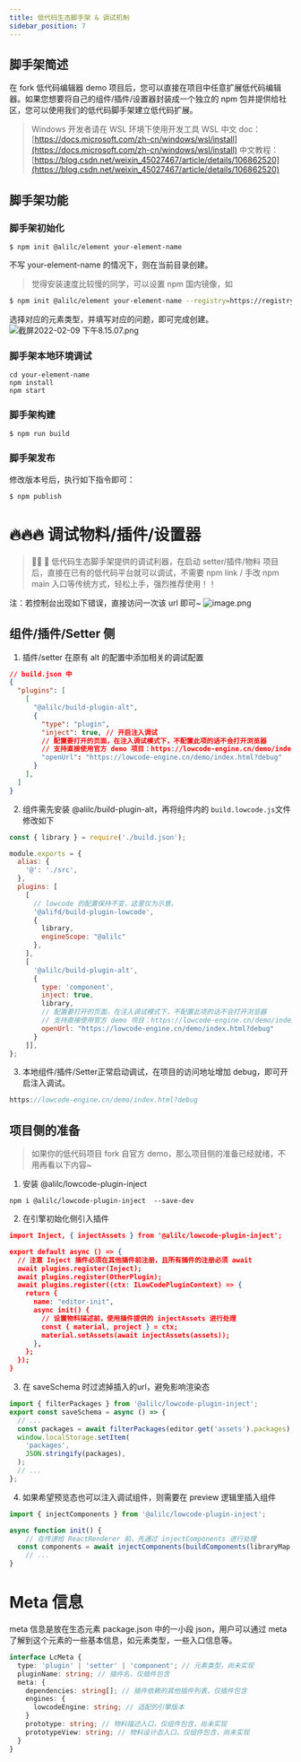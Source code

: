 ```yaml
---
title: 低代码生态脚手架 & 调试机制
sidebar_position: 7
---
```

## 脚手架简述

在 fork 低代码编辑器 demo 项目后，您可以直接在项目中任意扩展低代码编辑器。如果您想要将自己的组件/插件/设置器封装成一个独立的 npm 包并提供给社区，您可以使用我们的低代码脚手架建立低代码扩展。

> Windows 开发者请在 WSL 环境下使用开发工具
> WSL 中文 doc：[https://docs.microsoft.com/zh-cn/windows/wsl/install](https://docs.microsoft.com/zh-cn/windows/wsl/install)
中文教程：[https://blog.csdn.net/weixin_45027467/article/details/106862520](https://blog.csdn.net/weixin_45027467/article/details/106862520)


## 脚手架功能
### 脚手架初始化
```shell
$ npm init @alilc/element your-element-name
```
不写 your-element-name 的情况下，则在当前目录创建。

> 觉得安装速度比较慢的同学，可以设置 npm 国内镜像，如

```bash
$ npm init @alilc/element your-element-name --registry=https://registry.npmmirror.com
```

选择对应的元素类型，并填写对应的问题，即可完成创建。
![截屏2022-02-09 下午8.15.07.png](https://cdn.nlark.com/yuque/0/2022/png/134449/1644408912640-ae7a9a9b-54a4-49c3-a5d8-ccac1db7da0b.png#averageHue=%23f0f0ef&clientId=ue2be1de5-5d30-4&crop=0&crop=0&crop=1&crop=1&errorMessage=unknown%20error&from=drop&height=82&id=uaff32f98&margin=%5Bobject%20Object%5D&name=%E6%88%AA%E5%B1%8F2022-02-09%20%E4%B8%8B%E5%8D%888.15.07.png&originHeight=148&originWidth=688&originalType=binary&ratio=1&rotation=0&showTitle=false&size=72918&status=error&style=none&taskId=uf08c7e98-b502-416d-be39-0029f765203&title=&width=382)
### 脚手架本地环境调试
```shell
cd your-element-name
npm install
npm start
```

### 脚手架构建
```shell
$ npm run build
```
### 脚手架发布
修改版本号后，执行如下指令即可：
```shell
$ npm publish
```

# 🔥🔥🔥 调试物料/插件/设置器

> 📢📢 📢  低代码生态脚手架提供的调试利器，在启动 setter/插件/物料 项目后，直接在已有的低代码平台就可以调试，不需要 npm link / 手改 npm main 入口等传统方式，轻松上手，强烈推荐使用！！


注：若控制台出现如下错误，直接访问一次该 url 即可~
![image.png](https://cdn.nlark.com/yuque/0/2022/png/2622706/1652408638502-0509191d-1cd6-435c-9196-5c7abac7cc4d.png#averageHue=%23c8e1be&clientId=u0b1196f0-7f06-4&crop=0&crop=0&crop=1&crop=1&errorMessage=unknown%20error&from=paste&height=113&id=tjF5F&margin=%5Bobject%20Object%5D&name=image.png&originHeight=226&originWidth=1418&originalType=binary&ratio=1&rotation=0&showTitle=false&size=180782&status=error&style=none&taskId=u57eb2bdc-6dfd-4332-b176-c453947be2d&title=&width=709)

## 组件/插件/Setter 侧

1. 插件/setter 在原有 alt 的配置中添加相关的调试配置
```json
// build.json 中
{
  "plugins": [
    [
      "@alilc/build-plugin-alt",
      {
        "type": "plugin",
        "inject": true, // 开启注入调试
        // 配置要打开的页面，在注入调试模式下，不配置此项的话不会打开浏览器
        // 支持直接使用官方 demo 项目：https://lowcode-engine.cn/demo/index.html
        "openUrl": "https://lowcode-engine.cn/demo/index.html?debug"
      }
    ],
  ]
}
```

2. 组件需先安装 @alilc/build-plugin-alt，再将组件内的 `build.lowcode.js`文件修改如下
```javascript
const { library } = require('./build.json');

module.exports = {
  alias: {
    '@': './src',
  },
  plugins: [
    [
      // lowcode 的配置保持不变，这里仅为示意。
      '@alifd/build-plugin-lowcode',
      {
        library,
        engineScope: "@alilc"
      },
    ],
    [
      '@alilc/build-plugin-alt',
      {
        type: 'component',
        inject: true,
        library,
        // 配置要打开的页面，在注入调试模式下，不配置此项的话不会打开浏览器
        // 支持直接使用官方 demo 项目：https://lowcode-engine.cn/demo/index.html
        openUrl: "https://lowcode-engine.cn/demo/index.html?debug"
      }
    ]],
};
```

3. 本地组件/插件/Setter正常启动调试，在项目的访问地址增加 debug，即可开启注入调试。
```typescript
https://lowcode-engine.cn/demo/index.html?debug
```
## 项目侧的准备
> 如果你的低代码项目 fork 自官方 demo，那么项目侧的准备已经就绪，不用再看以下内容~

1. 安装 @alilc/lowcode-plugin-inject
```shell
npm i @alilc/lowcode-plugin-inject  --save-dev
```

2. 在引擎初始化侧引入插件
```json
import Inject, { injectAssets } from '@alilc/lowcode-plugin-inject';

export default async () => {
  // 注意 Inject 插件必须在其他插件前注册，且所有插件的注册必须 await
  await plugins.register(Inject);
  await plugins.register(OtherPlugin);
  await plugins.register((ctx: ILowCodePluginContext) => {
    return {
      name: "editor-init",
      async init() {
        // 设置物料描述前，使用插件提供的 injectAssets 进行处理
        const { material, project } = ctx;
        material.setAssets(await injectAssets(assets));
      },
    };
  });
}
```

3. 在 saveSchema 时过滤掉插入的url，避免影响渲染态
```javascript
import { filterPackages } from '@alilc/lowcode-plugin-inject';
export const saveSchema = async () => {
  // ...
  const packages = await filterPackages(editor.get('assets').packages);
  window.localStorage.setItem(
    'packages',
    JSON.stringify(packages),
  );
  // ...
};

```

4. 如果希望预览态也可以注入调试组件，则需要在 preview 逻辑里插入组件
```javascript
import { injectComponents } from '@alilc/lowcode-plugin-inject';

async function init() {
	// 在传递给 ReactRenderer 前，先通过 injectComponents 进行处理
  const components = await injectComponents(buildComponents(libraryMap, componentsMap));
	// ...
}
```

# Meta 信息
meta 信息是放在生态元素 package.json 中的一小段 json，用户可以通过 meta 了解到这个元素的一些基本信息，如元素类型，一些入口信息等。

```typescript
interface LcMeta {
  type: 'plugin' | 'setter' | 'component'; // 元素类型，尚未实现
  pluginName: string; // 插件名，仅插件包含
  meta: {
    dependencies: string[]; // 插件依赖的其他插件列表，仅插件包含
    engines: {
      lowcodeEngine: string; // 适配的引擎版本
    }
    prototype: string; // 物料描述入口，仅组件包含，尚未实现
    prototypeView: string; // 物料设计态入口，仅组件包含，尚未实现
  }
}
```
